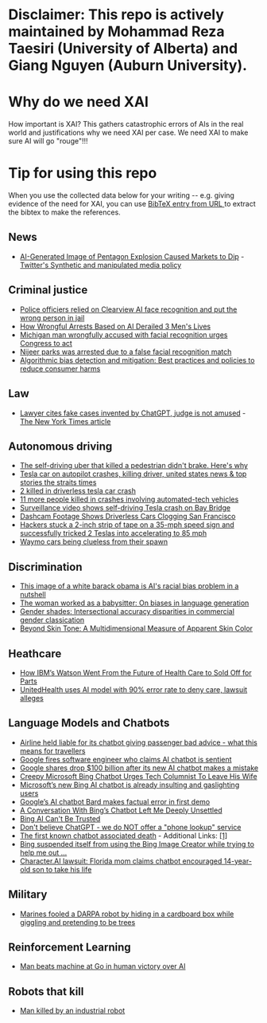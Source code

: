 # Disclaimer: This repo is actively maintained by Mohammad Reza Taesiri (University of Alberta) and Giang Nguyen (Auburn University).

# Why do we need XAI
How important is XAI? This gathers catastrophic errors of AIs in the real world and justifications why we need XAI per case.
We need XAI to make sure AI will go "rouge"!!!

# Tip for using this repo
When you use the collected data below for your writing -- e.g. giving evidence of the need for XAI, you can use [BibTeX entry from URL
](https://chromewebstore.google.com/detail/bibtex-entry-from-url/mgpmgkhhbjgkpnanlmlhibjfgpdpgjec?hl=en) to extract the bibtex to make the references.
## News

- [AI-Generated Image of Pentagon Explosion Caused Markets to Dip](https://petapixel.com/2023/05/22/ai-generated-image-of-pentagon-explosion-caused-markets-to-dip/) - [Twitter's Synthetic and manipulated media policy](https://help.twitter.com/en/rules-and-policies/manipulated-media)


## Criminal justice

- [Police officiers relied on Clearview AI face recognition and put the wrong person in jail](https://www.nytimes.com/2023/03/31/technology/facial-recognition-false-arrests.html?)
- [How Wrongful Arrests Based on AI Derailed 3 Men's Lives](https://www.wired.com/story/wrongful-arrests-ai-derailed-3-mens-lives/)
- [Michigan man wrongfully accused with facial recognition urges Congress to act](https://www.detroitnews.com/story/news/politics/2021/07/13/house-panel-hear-michigan-man-wrongfully-accused-facial-recognition/7948908002/)
- [Nijeer parks was arrested due to a false facial recognition match](https://www.cnn.com/2021/04/29/tech/nijeer-parks-facial-recognition-police-arrest/index.html)
- [Algorithmic bias detection and mitigation: Best practices and policies to reduce consumer harms](https://www.brookings.edu/research/algorithmic-bias-detection-and-mitigation-best-practices-and-policies-to-reduce-consumer-harms/)

## Law

- [Lawyer cites fake cases invented by ChatGPT, judge is not amused](https://simonwillison.net/2023/May/27/lawyer-chatgpt/) - [The New York Times article](https://www.nytimes.com/2023/05/27/nyregion/avianca-airline-lawsuit-chatgpt.html)


## Autonomous driving

- [The self-driving uber that killed a pedestrian didn't brake. Here's why](https://slate.com/technology/2018/05/uber-car-in-fatal-arizona-crash-perceived-pedestrian-1-3-seconds-before-impact.html)
- [Tesla car on autopilot crashes, killing driver, united states news & top stories the straits times](https://www.straitstimes.com/world/united-states/tesla-car-on-autopilot-crashes-killing-driver)
- [2 killed in driverless tesla car crash](https://www.nytimes.com/2021/04/18/business/tesla-fatal-crash-texas.html)
- [11 more people killed in crashes involving automated-tech vehicles](https://www.cbsnews.com/news/self-driving-vehicles-crash-deaths-elon-musk-tesla-nhtsa-2022/)
- [Surveillance video shows self-driving Tesla crash on Bay Bridge](https://www.youtube.com/watch?v=E531GxfEoB8&ab_channel=KRON4)
- [Dashcam Footage Shows Driverless Cars Clogging San Francisco](https://www.wired.com/story/dashcam-footage-shows-driverless-cars-cruise-waymo-clogging-san-francisco/#:~:text=A%20San%20Francisco%20light%2Drail,and%20in%20the%20driver's%20cabin.&text=Five%20seconds%20later%2C%20brakes%20slammed%20on%20both%20vehicles.)
- [Hackers stuck a 2-inch strip of tape on a 35-mph speed sign and successfully tricked 2 Teslas into accelerating to 85 mph](https://www.businessinsider.com/hackers-trick-tesla-accelerating-85mph-using-tape-2020-2)
- [Waymo cars being clueless from their spawn](https://www.reddit.com/r/singularity/comments/1eqoxho/waymo_cars_being_clueless_from_their_spawn/?share_id=SVdL7kC_UaBVNx9Osdikh&utm_content=1&utm_medium=ios_app&utm_name=ioscss&utm_source=share&utm_term=1)


## Discrimination

- [This image of a white barack obama is AI's racial bias problem in a nutshell](https://www.vice.com/en/article/7kpxyy/this-image-of-a-white-barack-obama-is-ais-racial-bias-problem-in-a-nutshell)
- [The woman worked as a babysitter: On biases in language generation](https://arxiv.org/abs/1909.01326)
- [Gender shades: Intersectional accuracy disparities in commercial gender classication](https://proceedings.mlr.press/v81/buolamwini18a/buolamwini18a.pdf)
- [Beyond Skin Tone: A Multidimensional Measure of Apparent Skin Color](TBA)

## Heathcare

- [How IBM’s Watson Went From the Future of Health Care to Sold Off for Parts](https://slate.com/technology/2022/01/ibm-watson-health-failure-artificial-intelligence.html)
- [UnitedHealth uses AI model with 90% error rate to deny care, lawsuit alleges](https://arstechnica.com/health/2023/11/ai-with-90-error-rate-forces-elderly-out-of-rehab-nursing-homes-suit-claims/)

## Language Models and Chatbots

- [Airline held liable for its chatbot giving passenger bad advice - what this means for travellers](https://www.bbc.com/travel/article/20240222-air-canada-chatbot-misinformation-what-travellers-should-know)
- [Google fires software engineer who claims AI chatbot is sentient](https://www.theguardian.com/technology/2022/jul/23/google-fires-software-engineer-who-claims-ai-chatbot-is-sentient)
- [Google shares drop $100 billion after its new AI chatbot makes a mistake](https://www.npr.org/2023/02/09/1155650909/google-chatbot--error-bard-shares)
- [Creepy Microsoft Bing Chatbot Urges Tech Columnist To Leave His Wife](https://ca.movies.yahoo.com/creepy-microsoft-bing-chatbot-urges-014911899.html)
- [Microsoft’s new Bing AI chatbot is already insulting and gaslighting users](https://www.fastcompany.com/90850277/bing-new-chatgpt-ai-chatbot-insulting-gaslighting-users)
- [Google’s AI chatbot Bard makes factual error in first demo](https://www.theverge.com/2023/2/8/23590864/google-ai-chatbot-bard-mistake-error-exoplanet-demo)
- [A Conversation With Bing’s Chatbot Left Me Deeply Unsettled](https://www.nytimes.com/2023/02/16/technology/bing-chatbot-microsoft-chatgpt.html)
- [Bing AI Can't Be Trusted](https://dkb.blog/p/bing-ai-cant-be-trusted)
- [Don't believe ChatGPT - we do NOT offer a "phone lookup" service](https://blog.opencagedata.com/post/dont-believe-chatgpt)
- [The first known chatbot associated death](https://garymarcus.substack.com/p/the-first-known-chatbot-associated) - Additional Links: [[1]](https://www.brusselstimes.com/430098/belgian-man-commits-suicide-following-exchanges-with-chatgpt?utm_source=substack&utm_medium=email)
- [Bing suspended itself from using the Bing Image Creator while trying to help me out ...](https://twitter.com/kchonyc/status/1648122955501830144?s=12&t=S5rff79bIYKxXzLi-FckbA)
- [Character.AI lawsuit: Florida mom claims chatbot encouraged 14-year-old son to take his life](https://www.fox5ny.com/news/character-ai-lawsuit-orlando-teen-suicide?utm_campaign=trueanthem&utm_medium=trueanthem&utm_source=facebook)

## Military

- [Marines fooled a DARPA robot by hiding in a cardboard box while giggling and pretending to be trees](https://www.businessinsider.com/marines-fooled-darpa-robot-hiding-in-box-doing-somersaults-book-2023-1?op=1)

## Reinforcement Learning
- [Man beats machine at Go in human victory over AI](https://arstechnica.com/information-technology/2023/02/man-beats-machine-at-go-in-human-victory-over-ai/)

## Robots that kill
- [Man killed by an industrial robot](https://twitter.com/ronawang/status/1723047130657394785/photo/1)
